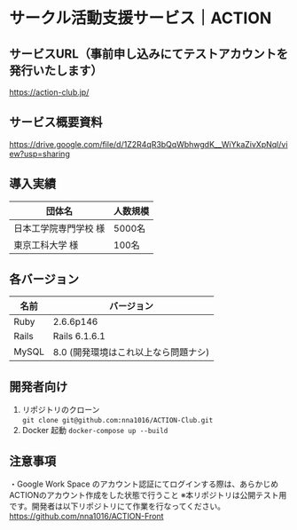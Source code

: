 # サークル活動支援サービス｜ACTION

## サービスURL（事前申し込みにてテストアカウントを発行いたします）
https://action-club.jp/

## サービス概要資料
https://drive.google.com/file/d/1Z2R4qR3bQqWbhwgdK__WiYkaZivXpNql/view?usp=sharing

## 導入実績
| 団体名 | 人数規模 |
| ---- | ---- |
| 日本工学院専門学校 様  | 5000名 |
| 東京工科大学 様  | 100名 |

## 各バージョン
| 名前 | バージョン |
| ---- | ---- |
| Ruby  | 2.6.6p146 |
| Rails | Rails 6.1.6.1 |
| MySQL | 8.0 (開発環境はこれ以上なら問題ナシ) | 

## 開発者向け

1. リポジトリのクローン   
`git clone git@github.com:nna1016/ACTION-Club.git`
2. Docker 起動
`docker-compose up --build`

## 注意事項
・Google Work Space のアカウント認証にてログインする際は、あらかじめACTIONのアカウント作成をした状態で行うこと
※本リポジトリは公開テスト用です。開発者は以下リポジトリにて作業を行なってください。
https://github.com/nna1016/ACTION-Front
